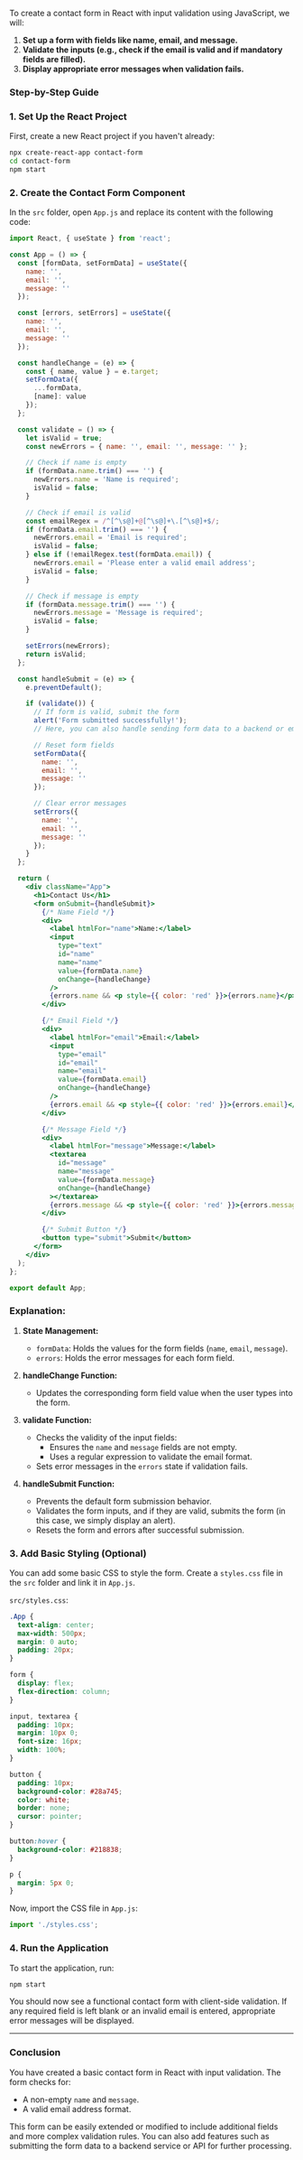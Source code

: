 To create a contact form in React with input validation using JavaScript, we will:

1. **Set up a form with fields like name, email, and message.**
2. **Validate the inputs (e.g., check if the email is valid and if mandatory fields are filled).**
3. **Display appropriate error messages when validation fails.**

### Step-by-Step Guide

### 1. Set Up the React Project

First, create a new React project if you haven't already:

```bash
npx create-react-app contact-form
cd contact-form
npm start
```

### 2. Create the Contact Form Component

In the `src` folder, open `App.js` and replace its content with the following code:

```jsx
import React, { useState } from 'react';

const App = () => {
  const [formData, setFormData] = useState({
    name: '',
    email: '',
    message: ''
  });

  const [errors, setErrors] = useState({
    name: '',
    email: '',
    message: ''
  });

  const handleChange = (e) => {
    const { name, value } = e.target;
    setFormData({
      ...formData,
      [name]: value
    });
  };

  const validate = () => {
    let isValid = true;
    const newErrors = { name: '', email: '', message: '' };

    // Check if name is empty
    if (formData.name.trim() === '') {
      newErrors.name = 'Name is required';
      isValid = false;
    }

    // Check if email is valid
    const emailRegex = /^[^\s@]+@[^\s@]+\.[^\s@]+$/;
    if (formData.email.trim() === '') {
      newErrors.email = 'Email is required';
      isValid = false;
    } else if (!emailRegex.test(formData.email)) {
      newErrors.email = 'Please enter a valid email address';
      isValid = false;
    }

    // Check if message is empty
    if (formData.message.trim() === '') {
      newErrors.message = 'Message is required';
      isValid = false;
    }

    setErrors(newErrors);
    return isValid;
  };

  const handleSubmit = (e) => {
    e.preventDefault();

    if (validate()) {
      // If form is valid, submit the form
      alert('Form submitted successfully!');
      // Here, you can also handle sending form data to a backend or email service

      // Reset form fields
      setFormData({
        name: '',
        email: '',
        message: ''
      });

      // Clear error messages
      setErrors({
        name: '',
        email: '',
        message: ''
      });
    }
  };

  return (
    <div className="App">
      <h1>Contact Us</h1>
      <form onSubmit={handleSubmit}>
        {/* Name Field */}
        <div>
          <label htmlFor="name">Name:</label>
          <input
            type="text"
            id="name"
            name="name"
            value={formData.name}
            onChange={handleChange}
          />
          {errors.name && <p style={{ color: 'red' }}>{errors.name}</p>}
        </div>

        {/* Email Field */}
        <div>
          <label htmlFor="email">Email:</label>
          <input
            type="email"
            id="email"
            name="email"
            value={formData.email}
            onChange={handleChange}
          />
          {errors.email && <p style={{ color: 'red' }}>{errors.email}</p>}
        </div>

        {/* Message Field */}
        <div>
          <label htmlFor="message">Message:</label>
          <textarea
            id="message"
            name="message"
            value={formData.message}
            onChange={handleChange}
          ></textarea>
          {errors.message && <p style={{ color: 'red' }}>{errors.message}</p>}
        </div>

        {/* Submit Button */}
        <button type="submit">Submit</button>
      </form>
    </div>
  );
};

export default App;
```

### Explanation:

1. **State Management:**
   - `formData`: Holds the values for the form fields (`name`, `email`, `message`).
   - `errors`: Holds the error messages for each form field.

2. **handleChange Function:**
   - Updates the corresponding form field value when the user types into the form.

3. **validate Function:**
   - Checks the validity of the input fields:
     - Ensures the `name` and `message` fields are not empty.
     - Uses a regular expression to validate the email format.
   - Sets error messages in the `errors` state if validation fails.

4. **handleSubmit Function:**
   - Prevents the default form submission behavior.
   - Validates the form inputs, and if they are valid, submits the form (in this case, we simply display an alert).
   - Resets the form and errors after successful submission.

### 3. Add Basic Styling (Optional)

You can add some basic CSS to style the form. Create a `styles.css` file in the `src` folder and link it in `App.js`.

`src/styles.css`:

```css
.App {
  text-align: center;
  max-width: 500px;
  margin: 0 auto;
  padding: 20px;
}

form {
  display: flex;
  flex-direction: column;
}

input, textarea {
  padding: 10px;
  margin: 10px 0;
  font-size: 16px;
  width: 100%;
}

button {
  padding: 10px;
  background-color: #28a745;
  color: white;
  border: none;
  cursor: pointer;
}

button:hover {
  background-color: #218838;
}

p {
  margin: 5px 0;
}
```

Now, import the CSS file in `App.js`:

```jsx
import './styles.css';
```

### 4. Run the Application

To start the application, run:

```bash
npm start
```

You should now see a functional contact form with client-side validation. If any required field is left blank or an invalid email is entered, appropriate error messages will be displayed.

---

### Conclusion

You have created a basic contact form in React with input validation. The form checks for:
- A non-empty `name` and `message`.
- A valid email address format.

This form can be easily extended or modified to include additional fields and more complex validation rules. You can also add features such as submitting the form data to a backend service or API for further processing.
